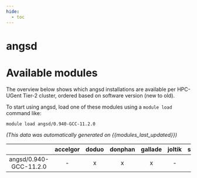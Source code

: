 ```yaml
---
hide:
  - toc
---
```


angsd
=====

# Available modules


The overview below shows which angsd installations are available per HPC-UGent Tier-2 cluster, ordered based on software version (new to old).

To start using angsd, load one of these modules using a `module load` command like:

```shell
module load angsd/0.940-GCC-11.2.0
```

*(This data was automatically generated on {{modules_last_updated}})*  

| |accelgor|doduo|donphan|gallade|joltik|shinx|
| :---: | :---: | :---: | :---: | :---: | :---: | :---: |
|angsd/0.940-GCC-11.2.0|-|x|x|x|-|-|
